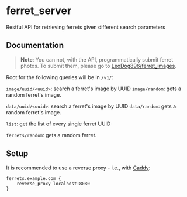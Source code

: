 # ferret_server

Restful API for retrieving ferrets given different search parameters

## Documentation

> **Note**: You can not, with the API, programmatically submit ferret photos.
> To submit them, please go to [LeoDog896/ferret_images](https://github.com/LeoDog896/ferret_images).

Root for the following queries will be in `/v1/`:

`image/uuid/<uuid>`: search a ferret's image by UUID
`image/random`: gets a random ferret's image.

`data/uuid/<uuid>`: search a ferret's image by UUID
`data/random`: gets a random ferret's image.

`list`: get the list of every single ferret UUID

`ferrets/random`: gets a random ferret.

## Setup

It is recommended to use a reverse proxy - i.e., with [Caddy](https://caddyserver.com):

```caddy
ferrets.example.com {
	reverse_proxy localhost:8080
}
```

